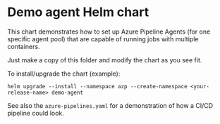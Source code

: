 # Demo agent Helm chart

This chart demonstrates how to set up Azure Pipeline Agents (for one specific agent pool) that are capable of running
jobs with multiple containers.

Just make a copy of this folder and modify the chart as you see fit.

To install/upgrade the chart (example):

`helm upgrade --install --namespace azp --create-namespace <your-release-name> demo-agent`

See also the `azure-pipelines.yaml` for a demonstration of how a CI/CD pipeline could look.
